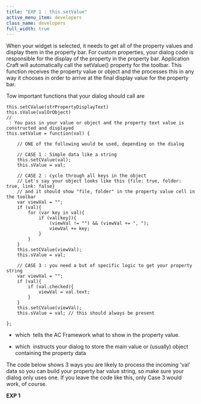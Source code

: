 ```yaml
---
title: "EXP 1 : this.setValue"
active_menu_item: developers
class_name: developers
full_width: true
---
```



When your widget is selected, it needs to get all of the property values and display them in the property bar. For custom properties, your dialog code is responsible for the display of the property in the property bar. Application Craft will automatically call the setValue() property for the toolbar. This function receives the property value or object and the processes this in any way it chooses in order to arrive at the final display value for the property bar.

Tow important functions that your dialog should call are

    this.setCValue(strPropertyDisplayText)
    this.sValue(valOrObject)
    // 
     : You pass in your value or object and the property text value is constructed and displayed
    this.setValue = function(val) {
     
        // ONE of the following would be used, depending on the dialog
     
        // CASE 1 : Simple data like a string
        this.setCValue(val); 
        this.sValue = val;
     
        // CASE 2 : cycle through all keys in the object
        // Let's say your object looks like this {file: true, folder: true, link: false}
        // and it should show "file, folder" in the property value cell in the toolbar
        var viewVal = "";
        if (val){
            for (var key in val){
                if (val[key]){                        
                    (viewVal != "") && (viewVal += ", ");                        
                    viewVal += key;
                }
            }
        }
        this.setCValue(viewVal);
        this.sValue = val;
     
        // CASE 3 : you need a but of specific logic to get your property string
        var viewVal = "";
        if (val){
            if (val.checked){
                viewVal = val.text;
            }
        }
        this.setCValue(viewVal);
        this.sValue = val; // this should always be present
     
    };
     
   

- which  tells the AC Framework what to show in the property value.

- which  instructs your dialog to store the main value or (usually) object containing the property data

The code below shows 3 ways you are likely to process the incoming 'val' data so you can build your property bar value string, so make sure your dialog only uses one. If you leave the code like this, only Case 3 would work, of course.

**EXP 1**

